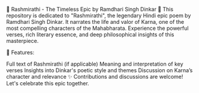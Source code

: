🌅 Rashmirathi - The Timeless Epic by Ramdhari Singh Dinkar 🌅
This repository is dedicated to "Rashmirathi", the legendary Hindi epic poem by Ramdhari Singh Dinkar. It narrates the life and valor of Karna, one of the most compelling characters of the Mahabharata. Experience the powerful verses, rich literary essence, and deep philosophical insights of this masterpiece.

📖 Features:

Full text of Rashmirathi (if applicable)
Meaning and interpretation of key verses
Insights into Dinkar's poetic style and themes
Discussion on Karna’s character and relevance
✨ Contributions and discussions are welcome! Let's celebrate this epic together.

